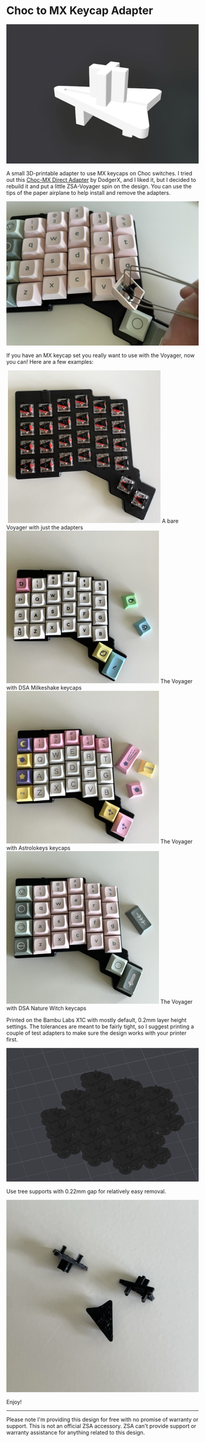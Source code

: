 # Choc to MX Keycap Adapter

![Adapter](/_readme-assets/adapter.png)

A small 3D-printable adapter to use MX keycaps on Choc switches. I tried out this [Choc-MX Direct Adapter](https://www.thingiverse.com/thing:4134048) by DodgerX, and I liked it, but I decided to rebuild it and put a little ZSA-Voyager spin on the design. You can use the tips of the paper airplane to help install and remove the adapters. 

![Remove the adapter](/_readme-assets/remove-adapter-keycap.jpeg)

If you have an MX keycap set you really want to use with the Voyager, now you can! Here are a few examples:

<image>
    <img src="/_readme-assets/adapters-installed.jpeg" width="400"
         alt="Adapters installed with no keycaps">
    <caption>A bare Voyager with just the adapters</caption>
</image>

<image>
    <img src="/_readme-assets/mikeshake.jpeg" width="400"
         alt="The Voyager with DSA Milkshake keycaps installed">
    <caption>The Voyager with DSA Milkeshake keycaps</caption>
</image>

<image>
    <img src="/_readme-assets/astrolokeys.jpeg" width="400"
         alt="The Voyager with Astrolokeys keycaps installed">
    <caption>The Voyager with Astrolokeys keycaps</caption>
</image>

<image>
    <img src="/_readme-assets/nature-witch.jpeg" width="400"
         alt="The Voyager with DSA Nature Witch keycaps installed">
    <caption>The Voyager with DSA Nature Witch keycaps</caption>
</image>
<br>

Printed on the Bambu Labs X1C with mostly default, 0.2mm layer height settings. The tolerances are meant to be fairly tight, so I suggest printing a couple of test adapters to make sure the design works with your printer first. 

![Tree supports](/_readme-assets/slicer-with-supports.png)

Use tree supports with 0.22mm gap for relatively easy removal. 

![Loose adapters](/_readme-assets/adapters.jpeg)

Enjoy! 

---
Please note I'm providing this design for free with no promise of warranty or support. This is not an official ZSA accessory. ZSA can't provide support or warranty assistance for anything related to this design. 